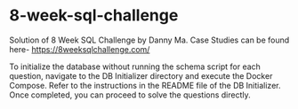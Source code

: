 # 8-week-sql-challenge

Solution of 8 Week SQL Challenge by Danny Ma.
Case Studies can be found here- https://8weeksqlchallenge.com/

To initialize the database without running the schema script for each question, navigate to the DB Initializer directory and execute the Docker Compose. Refer to the instructions in the README file of the DB Initializer. Once completed, you can proceed to solve the questions directly.
